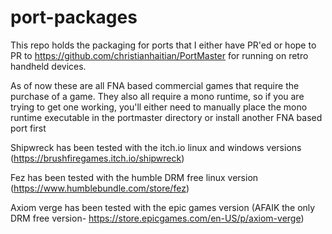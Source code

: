 # port-packages

This repo holds the packaging for ports that I either have PR'ed or hope to PR to https://github.com/christianhaitian/PortMaster for running on retro handheld devices.

As of now these are all FNA based commercial games that require the purchase of a game. They also all require a mono runtime, so if you are trying to get one working, you'll either need to manually place the mono runtime executable  in the portmaster directory or install another FNA based port first

Shipwreck has been tested with the itch.io linux and windows versions (https://brushfiregames.itch.io/shipwreck)

Fez has been tested with the humble DRM free linux version (https://www.humblebundle.com/store/fez)

Axiom verge has been tested with the epic games version (AFAIK the only DRM free version- https://store.epicgames.com/en-US/p/axiom-verge)
